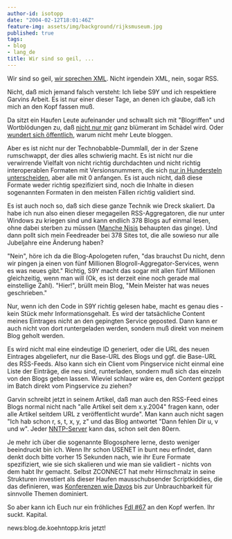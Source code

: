 ```yaml
---
author-id: isotopp
date: "2004-02-12T18:01:46Z"
feature-img: assets/img/background/rijksmuseum.jpg
published: true
tags:
- blog
- lang_de
title: Wir sind so geil, ...
---
```

Wir sind so geil, 
[wir sprechen XML](http://www.supergarv.de/serendipity/archives/311_s9y_Individualisierter_RSSFeed_per_Conditional_Get.html).
Nicht irgendein XML, nein, sogar RSS.

Nicht, daß mich jemand falsch versteht: Ich liebe S9Y und ich respektiere
Garvins Arbeit. Es ist nur einer dieser Tage, an denen ich glaube, daß ich
mich an den Kopf fassen muß.

Da sitzt ein Haufen Leute aufeinander und schwallt sich mit "Blogriffen" und
Wortblödungen zu, daß
[nicht nur mir](http://www.naomiwatts.info/serendipity/archives/104_Blogwhat__Blogroll_blogarama_blogtree_blogwise_blogcheck_blogoo.html)
ganz blümerant im Schädel wird. Oder
[wundert sich öffentlich](http://blogosfear.org/eintrag.php?id=29), warum
nicht mehr Leute bloggen.

Aber es ist nicht nur der Technobabble-Dummlall, der in der Szene
rumschwappt, der dies alles schwierig macht. Es ist nicht nur die
verwirrende Vielfalt von nicht richtig durchdachten und nicht richtig
interoperablen Formaten mit Versionsnummern, die sich
[nur in Hundersteln unterscheiden](http://uckan.info/wasistrss.htm#a1), aber
alle mit 0 anfangen. Es ist auch nicht, daß diese Formate weder richtig
spezifiziert sind, noch die Inhalte in diesen sogenannten Formaten in den
meisten Fällen richtig validiert sind.

Es ist auch noch so, daß sich diese ganze Technik wie Dreck skaliert. Da
habe ich nun also einen dieser megageilen RSS-Aggregatoren, die nur unter
Windows zu kriegen sind und kann endlich 378 Blogs auf einmal lesen, ohne
dabei sterben zu müssen ([Manche Nisis](http://beissholz.de/pivot/entry.php?id=178) behaupten das
ginge). Und dann pollt sich mein Feedreader bei 378 Sites tot, die alle
sowieso nur alle Jubeljahre eine Änderung haben?

"Nein", höre ich da die Blog-Apologeten rufen, "das brauchst Du nicht, denn
wir pingen ja einen von fünf Millionen Blogroll-Aggregator-Services, wenn es
was neues gibt." Richtig, S9Y macht das sogar mit allen fünf Millionen
gleichzeitig, wenn man will (Ok, es ist derzeit eine noch gerade mal
einstellige Zahl). "Hier!", brüllt mein Blog, "Mein Meister hat was neues
geschrieben."

Nur, wenn ich den Code in S9Y richtig gelesen habe, macht es genau dies -
kein Stück mehr Informationsgehalt. Es wird der tatsächliche Content meines
Eintrages nicht an den gepingten Service geposted. Dann kann er auch nicht
von dort runtergeladen werden, sondern muß direkt von meinem Blog geholt
werden.

Es wird nicht mal eine eindeutige ID generiert, oder die URL des neuen
Eintrages abgeliefert, nur die Base-URL des Blogs und ggf. die Base-URL des
RSS-Feeds. Also kann sich ein Client vom Pingservice nicht einmal eine Liste
der Einträge, die neu sind, runterladen, sondern muß sich das einzeln von
den Blogs geben lassen. Wieviel schlauer wäre es, den Content gezippt im
Batch direkt vom Pingservice zu ziehen?

Garvin schreibt jetzt in seinem Artikel, daß man auch den RSS-Feed eines
Blogs normal nicht nach "alle Artikel seit dem x.y.2004" fragen kann, oder
alle Artikel seitdem URL z veröffentlicht wurde". Man kann auch nicht sagen
"Ich hab schon r, s, t, x, y, z" und das Blog antwortet "Dann fehlen Dir u,
v und w". Jeder
[NNTP-Server](http://www.ietf.org/rfc/rfc1036.txt) kann das, schon seit den
80ern.

Je mehr ich über die sogenannte Blogosphere lerne, desto weniger beeindruckt
bin ich. Wenn Ihr schon USENET in bunt neu erfindet, dann denkt doch bitte
vorher 15 Sekunden nach, wie ihr Eure Formate spezifiziert, wie sie sich
skalieren und wie man sie validiert - nichts von dem habt Ihr gemacht.
Selbst ZCONNECT hat mehr Hirnschmalz in seine Strukturen investiert als
dieser Haufen mausschubsender Scriptkiddies, die das definieren, was
[Konferenzen wie Davos](http://www.iht.com/articles/126768.html) bis zur
Unbrauchbarkeit für sinnvolle Themen dominiert.

So aber kann ich Euch nur ein fröhliches 
[FdI #67](http://www.iks-jena.de/mitarb/lutz/usenet/Fachbegriffe.der.Informatik.html#67)
an den Kopf werfen. Ihr suckt. Kapital.

news:blog.de.koehntopp.kris jetzt!
